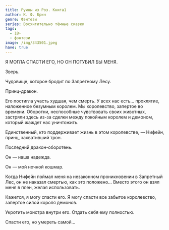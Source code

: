 ```yaml
---
title: Руины из Роз. Книга1
author: К. Ф. Брин
genre: Фэнтези
series: Восхитительно тёмные сказки
tags:
  - 18+
  - фэнтези
image: /img/343501.jpeg
have: true
---
```

Я МОГЛА СПАСТИ ЕГО, НО ОН ПОГУБИЛ БЫ МЕНЯ.

Зверь.

Чудовище, которое бродит по Запретному Лесу.

Принц-дракон.

Его постигла участь худшая, чем смерть. У всех нас есть... проклятие, наложенное безумным королем. Мы королевство, запертое во времени. Оборотни, неспособные чувствовать своих животных, застряли здесь из-за сделки между покойным королем и демоном, который жаждет нас уничтожить.

Единственный, кто поддерживает жизнь в этом королевстве, — Нифейн, принц, захвативший трон.

Последний дракон-оборотень.

Он — наша надежда.

Он — мой ночной кошмар.

Когда Нифейн поймал меня на незаконном проникновении в Запретный Лес, он не наказал смертью, как это положено… Вместо этого он взял меня в плен, желая использовать.

Кажется, я могу спасти его. Я могу спасти все забытое королевство, запертое силой короля демонов.

Укротить монстра внутри его. Отдать себя ему полностью.

Спасти его, но умереть самой…
